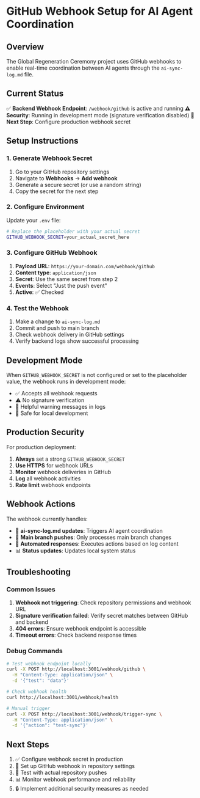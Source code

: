 # GitHub Webhook Setup for AI Agent Coordination

## Overview

The Global Regeneration Ceremony project uses GitHub webhooks to enable real-time coordination between AI agents through the `ai-sync-log.md` file.

## Current Status

✅ **Backend Webhook Endpoint**: `/webhook/github` is active and running
⚠️ **Security**: Running in development mode (signature verification disabled)
🔧 **Next Step**: Configure production webhook secret

## Setup Instructions

### 1. Generate Webhook Secret

1. Go to your GitHub repository settings
2. Navigate to **Webhooks** → **Add webhook**
3. Generate a secure secret (or use a random string)
4. Copy the secret for the next step

### 2. Configure Environment

Update your `.env` file:

```bash
# Replace the placeholder with your actual secret
GITHUB_WEBHOOK_SECRET=your_actual_secret_here
```

### 3. Configure GitHub Webhook

1. **Payload URL**: `https://your-domain.com/webhook/github`
2. **Content type**: `application/json`
3. **Secret**: Use the same secret from step 2
4. **Events**: Select "Just the push event"
5. **Active**: ✅ Checked

### 4. Test the Webhook

1. Make a change to `ai-sync-log.md`
2. Commit and push to main branch
3. Check webhook delivery in GitHub settings
4. Verify backend logs show successful processing

## Development Mode

When `GITHUB_WEBHOOK_SECRET` is not configured or set to the placeholder value, the webhook runs in development mode:

- ✅ Accepts all webhook requests
- ⚠️ No signature verification
- 📝 Helpful warning messages in logs
- 🔧 Safe for local development

## Production Security

For production deployment:

1. **Always** set a strong `GITHUB_WEBHOOK_SECRET`
2. **Use HTTPS** for webhook URLs
3. **Monitor** webhook deliveries in GitHub
4. **Log** all webhook activities
5. **Rate limit** webhook endpoints

## Webhook Actions

The webhook currently handles:

- 📝 **ai-sync-log.md updates**: Triggers AI agent coordination
- 🔄 **Main branch pushes**: Only processes main branch changes
- 🤖 **Automated responses**: Executes actions based on log content
- 📊 **Status updates**: Updates local system status

## Troubleshooting

### Common Issues

1. **Webhook not triggering**: Check repository permissions and webhook URL
2. **Signature verification failed**: Verify secret matches between GitHub and backend
3. **404 errors**: Ensure webhook endpoint is accessible
4. **Timeout errors**: Check backend response times

### Debug Commands

```bash
# Test webhook endpoint locally
curl -X POST http://localhost:3001/webhook/github \
  -H "Content-Type: application/json" \
  -d '{"test": "data"}'

# Check webhook health
curl http://localhost:3001/webhook/health

# Manual trigger
curl -X POST http://localhost:3001/webhook/trigger-sync \
  -H "Content-Type: application/json" \
  -d '{"action": "test-sync"}'
```

## Next Steps

1. ✅ Configure webhook secret in production
2. 🔄 Set up GitHub webhook in repository settings
3. 🧪 Test with actual repository pushes
4. 📊 Monitor webhook performance and reliability
5. 🔒 Implement additional security measures as needed
